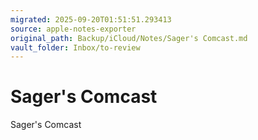 ```yaml
---
migrated: 2025-09-20T01:51:51.293413
source: apple-notes-exporter
original_path: Backup/iCloud/Notes/Sager's Comcast.md
vault_folder: Inbox/to-review
---
```

# Sager's Comcast

Sager's Comcast

